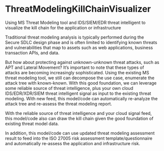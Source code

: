 # ThreatModelingKillChainVisualizer
Using MS Threat Modeling tool and IDS/SIEM/EDR threat intelligent to visualize the kill chain for the application or infrastructure

Traditional threat modeling analysis is typically performed during the Secure SDLC design phase and is often limited to identifying known threats and vulnerabilities that map to assets such as web applications, business transaction APIs, and data.

But how about protecting against unknown-unknown threat attacks, such as APT and Lateral Movement? It’s important to note that these types of attacks are becoming increasingly sophisticated. 
Using the existing MS threat modeling tool, we still can decompose the use case, enumerate the attack tree with known-known. With this good foundation, we can leverage some reliable source of threat intelligence, plus your own cloud IDS/EDR/XDR/SIEM threat intelligent signal as input to the existing threat modeling. With new feed, this model/code can automatically re-analyze the attack tree and re-assess the threat modeling report. 

With the reliable source of threat intelligence and your cloud signal feed, this model/code also can draw the kill chain given the good foundation of existing threat model data.

In addition, this model/code can use updated threat modeling assessment result to feed into the ISO 27005 risk assessment template/questionnaire and automatically re-assess the application and infrastructure risk.

